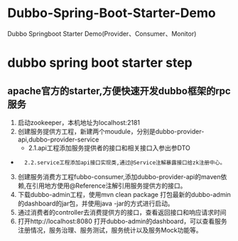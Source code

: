 # Dubbo-Spring-Boot-Starter-Demo
Dubbo Springboot Starter Demo(Provider、Consumer、Monitor)

# dubbo spring boot starter step
## apache官方的starter,方便快速开发dubbo框架的rpc服务
1. 启动zookeeper，本机地址为localhost:2181 
2. 创建服务提供方工程，新建两个moudule，分别是dubbo-provider-api,dubbo-provider-service 
  	-   2.1.api工程添加服务提供者的接口和相关接口入参出参DTO
-   	2.2.service工程添加api接口实现类,通过@Service注解暴露接口给zk注册中心。
3. 创建服务消费方工程fubbo-consumer,添加dubbo-provider-api的maven依赖,在引用地方使用@Reference注解引用服务提供方的接口。
4. 下载dubbo-admin工程，使用mvn clean package 打包最新的dubbo-admin的dashboard的jar包，并使用java -jar的方式进行启动。
5. 通过消费者的controller去消费提供方的接口，查看返回接口和响应请求时间
6. 打开http://localhost:8080 打开dubbo-admin的dashboard，可以查看服务注册情况，服务治理、服务测试，服务统计以及服务Mock功能等。


